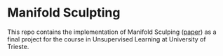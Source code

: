 # Manifold Sculpting
This repo contains the implementation of Manifold Sculping ([paper](https://proceedings.neurips.cc/paper/2007/file/c06d06da9666a219db15cf575aff2824-Paper.pdf)) as a final project for the course in Unsupervised Learning at University of Trieste.